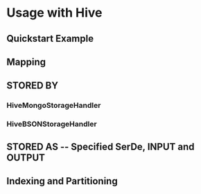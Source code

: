 Usage with Hive
===============

## Quickstart Example

## Mapping

## STORED BY 

### HiveMongoStorageHandler

### HiveBSONStorageHandler

## STORED AS -- Specified SerDe, INPUT and OUTPUT

## Indexing and Partitioning
